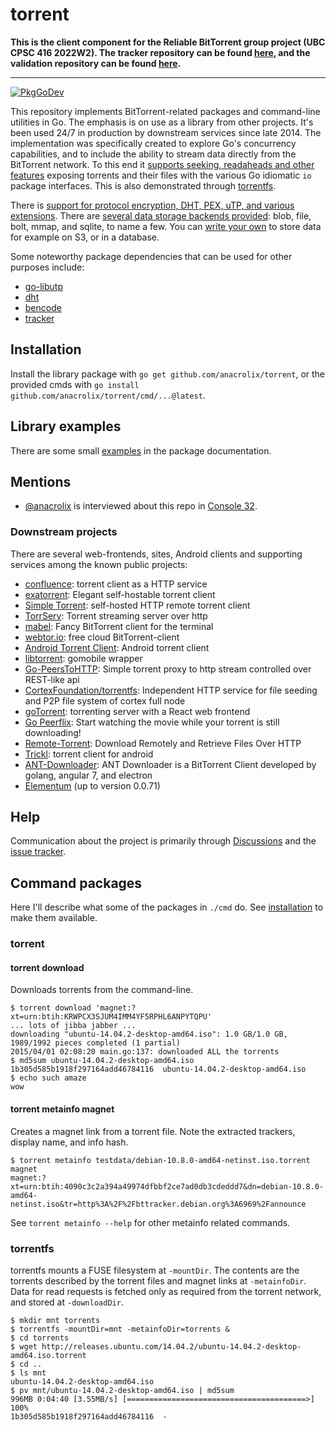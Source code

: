 # torrent

**This is the client component for the Reliable BitTorrent group project (UBC CPSC 416 2022W2). The tracker repository can be found [here](https://github.com/Maxwell-Yang-2001/reliableBT-tracker), and the validation repository can be found [here](https://github.com/Maxwell-Yang-2001/reliableBT-validation).**

<hr>

[![PkgGoDev](https://pkg.go.dev/badge/github.com/anacrolix/torrent)](https://pkg.go.dev/github.com/anacrolix/torrent)

This repository implements BitTorrent-related packages and command-line utilities in Go. The emphasis is on use as a library from other projects. It's been used 24/7 in production by downstream services since late 2014. The implementation was specifically created to explore Go's concurrency capabilities, and to include the ability to stream data directly from the BitTorrent network. To this end it [supports seeking, readaheads and other features](https://godoc.org/github.com/anacrolix/torrent#Reader) exposing torrents and their files with the various Go idiomatic `io` package interfaces. This is also demonstrated through [torrentfs](#torrentfs).

There is [support for protocol encryption, DHT, PEX, uTP, and various extensions](https://godoc.org/github.com/anacrolix/torrent). There are [several data storage backends provided](https://godoc.org/github.com/anacrolix/torrent/storage): blob, file, bolt, mmap, and sqlite, to name a few. You can [write your own](https://godoc.org/github.com/anacrolix/torrent/storage#ClientImpl) to store data for example on S3, or in a database. 

Some noteworthy package dependencies that can be used for other purposes include:

 * [go-libutp](https://github.com/anacrolix/go-libutp)
 * [dht](https://github.com/anacrolix/dht)
 * [bencode](https://godoc.org/github.com/anacrolix/torrent/bencode)
 * [tracker](https://godoc.org/github.com/anacrolix/torrent/tracker)

## Installation

Install the library package with `go get github.com/anacrolix/torrent`, or the provided cmds with `go install github.com/anacrolix/torrent/cmd/...@latest`.

## Library examples

There are some small [examples](https://godoc.org/github.com/anacrolix/torrent#pkg-examples) in the package documentation.

## Mentions

 * [@anacrolix](https://github.com/anacrolix) is interviewed about this repo in [Console 32](https://console.substack.com/p/console-32).

### Downstream projects

There are several web-frontends, sites, Android clients and supporting services among the known public projects:

 * [confluence](https://github.com/anacrolix/confluence): torrent client as a HTTP service <!-- Well of course I know him... He's me -->
 * [exatorrent](https://github.com/varbhat/exatorrent): Elegant self-hostable torrent client <!-- 1.5k stars -->
 * [Simple Torrent](https://github.com/boypt/simple-torrent): self-hosted HTTP remote torrent client <!-- 876 stars -->
 * [TorrServ](https://github.com/YouROK/TorrServer): Torrent streaming server over http <!-- 543 stars -->
 * [mabel](https://github.com/smmr-software/mabel): Fancy BitTorrent client for the terminal <!-- 237 stars -->
 * [webtor.io](https://webtor.io/): free cloud BitTorrent-client <!-- not exclusively anacrolix/torrent maybe? 40-200 stars? -->
 * [Android Torrent Client](https://gitlab.com/axet/android-torrent-client): Android torrent client <!-- 29 stars -->
 * [libtorrent](https://gitlab.com/axet/libtorrent): gomobile wrapper <!-- 15 stars -->
 * [Go-PeersToHTTP](https://github.com/WinPooh32/peerstohttp): Simple torrent proxy to http stream controlled over REST-like api <!-- 28 stars -->
 * [CortexFoundation/torrentfs](https://github.com/CortexFoundation/torrentfs): Independent HTTP service for file seeding and P2P file system of cortex full node <!-- 21 stars -->
 * [goTorrent](https://github.com/deranjer/goTorrent): torrenting server with a React web frontend <!-- 156 stars, inactive since 2020 -->
 * [Go Peerflix](https://github.com/Sioro-Neoku/go-peerflix): Start watching the movie while your torrent is still downloading! <!-- 449 stars, inactive since 2019 -->
 * [Remote-Torrent](https://github.com/BruceWangNo1/remote-torrent): Download Remotely and Retrieve Files Over HTTP <!-- 57 stars, inactive since 2019 -->
 * [Trickl](https://github.com/arranlomas/Trickl): torrent client for android <!-- 48 stars, inactive since 2018 -->
 * [ANT-Downloader](https://github.com/anatasluo/ant): ANT Downloader is a BitTorrent Client developed by golang, angular 7, and electron <!-- archived -->
 * [Elementum](http://elementum.surge.sh/) (up to version 0.0.71)

## Help

Communication about the project is primarily through [Discussions](https://github.com/anacrolix/torrent/discussions) and the [issue tracker](https://github.com/anacrolix/torrent/issues).

## Command packages

Here I'll describe what some of the packages in `./cmd` do. See [installation](#installation) to make them available.

### torrent

#### torrent download

Downloads torrents from the command-line.

    $ torrent download 'magnet:?xt=urn:btih:KRWPCX3SJUM4IMM4YF5RPHL6ANPYTQPU'
    ... lots of jibba jabber ...
    downloading "ubuntu-14.04.2-desktop-amd64.iso": 1.0 GB/1.0 GB, 1989/1992 pieces completed (1 partial)
    2015/04/01 02:08:20 main.go:137: downloaded ALL the torrents
    $ md5sum ubuntu-14.04.2-desktop-amd64.iso
    1b305d585b1918f297164add46784116  ubuntu-14.04.2-desktop-amd64.iso
    $ echo such amaze
    wow

#### torrent metainfo magnet

Creates a magnet link from a torrent file. Note the extracted trackers, display name, and info hash.

    $ torrent metainfo testdata/debian-10.8.0-amd64-netinst.iso.torrent magnet
    magnet:?xt=urn:btih:4090c3c2a394a49974dfbbf2ce7ad0db3cdeddd7&dn=debian-10.8.0-amd64-netinst.iso&tr=http%3A%2F%2Fbttracker.debian.org%3A6969%2Fannounce

See `torrent metainfo --help` for other metainfo related commands.

### torrentfs

torrentfs mounts a FUSE filesystem at `-mountDir`. The contents are the torrents described by the torrent files and magnet links at `-metainfoDir`. Data for read requests is fetched only as required from the torrent network, and stored at `-downloadDir`.

    $ mkdir mnt torrents
    $ torrentfs -mountDir=mnt -metainfoDir=torrents &
    $ cd torrents
    $ wget http://releases.ubuntu.com/14.04.2/ubuntu-14.04.2-desktop-amd64.iso.torrent
    $ cd ..
    $ ls mnt
    ubuntu-14.04.2-desktop-amd64.iso
    $ pv mnt/ubuntu-14.04.2-desktop-amd64.iso | md5sum
    996MB 0:04:40 [3.55MB/s] [========================================>] 100%
    1b305d585b1918f297164add46784116  -

